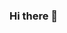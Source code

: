 ### Hi there 👋

<!--
**LEG-END7/LEG-END7** is a ✨ _special_ ✨ repository because its `README.md` (this file) appears on your GitHub profile.

Here are some ideas to get you started:

- 🔭 I’m currently working on web development at ALX
- 🌱 I’m currently learning Software engineering at ALX
- 👯 I’m looking to collaborate on open source projects
- 🤔 You can check my work at https://github.com/LEG-END7
- 💬 Ask me about anything
- 📫 How to reach me: 09011828913
- 😄 Pronouns: we
- ⚡ Fun fact: When we prepare for the worst, even if the worse comes tothe worst we would not find ourselves in a condition that is worst.
-->
